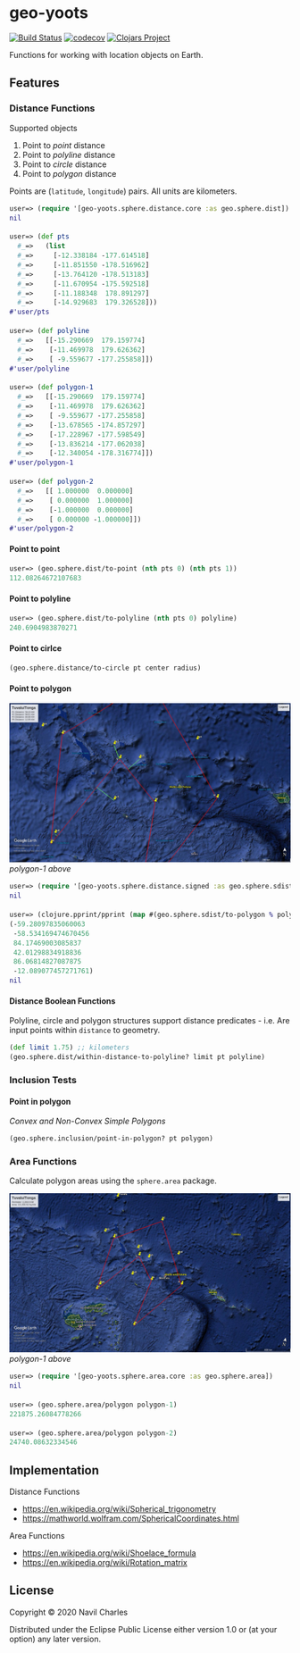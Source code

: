 # geo-yoots
[![Build Status](https://travis-ci.org/nfcharles/geo-yoots.svg?branch=master)](https://travis-ci.org/nfcharles/geo-yoots)
[![codecov](https://codecov.io/gh/nfcharles/geo-yoots/branch/master/graph/badge.svg)](https://codecov.io/gh/nfcharles/geo-yoots)
[![Clojars Project](https://img.shields.io/clojars/v/org.clojars.nfcharles/geo-yoots.svg)](https://clojars.org/org.clojars.nfcharles/geo-yoots.svg)


Functions for working with location objects on Earth.

## Features

### Distance Functions

Supported objects
1. Point to *point* distance
2. Point to *polyline* distance
3. Point to *circle* distance
4. Point to *polygon* distance

Points are (`latitude`, `longitude`) pairs. All units are kilometers.


```clojure
user=> (require '[geo-yoots.sphere.distance.core :as geo.sphere.dist])
nil

user=> (def pts
  #_=>   (list
  #_=>     [-12.338184 -177.614518]
  #_=>     [-11.851550 -178.516962]
  #_=>     [-13.764120 -178.513183]
  #_=>     [-11.670954 -175.592518]
  #_=>     [-11.188348  178.891297]
  #_=>     [-14.929683  179.326528]))
#'user/pts

user=> (def polyline
  #_=>   [[-15.290669  179.159774]
  #_=>    [-11.469978  179.626362]
  #_=>    [ -9.559677 -177.255858]])
#'user/polyline

user=> (def polygon-1
  #_=>   [[-15.290669  179.159774]
  #_=>    [-11.469978  179.626362]
  #_=>    [ -9.559677 -177.255858]
  #_=>    [-13.678565 -174.857297]
  #_=>    [-17.228967 -177.598549]
  #_=>    [-13.836214 -177.062038]
  #_=>    [-12.340054 -178.316774]])
#'user/polygon-1

user=> (def polygon-2
  #_=>   [[ 1.000000  0.000000]
  #_=>    [ 0.000000  1.000000]
  #_=>    [-1.000000  0.000000]
  #_=>    [ 0.000000 -1.000000]])
#'user/polygon-2
```

#### Point to point

```clojure
user=> (geo.sphere.dist/to-point (nth pts 0) (nth pts 1))
112.08264672107683
```

#### Point to polyline

```clojure
user=> (geo.sphere.dist/to-polyline (nth pts 0) polyline)
240.6904983870271
```

#### Point to cirlce

```clojure
(geo.sphere.distance/to-circle pt center radius)
```

#### Point to polygon
![alt text](./images/Distance_Tuvalu-Tonga-2-2.jpg "Tuvalu_Tonga_Convex_Polygon_Distances")
_polygon-1 above_

```clojure
user=> (require '[geo-yoots.sphere.distance.signed :as geo.sphere.sdist])
nil

user=> (clojure.pprint/pprint (map #(geo.sphere.sdist/to-polygon % polygon-1) pts))
(-59.28097835060063
 -58.534169474670456
 84.17469003085837
 42.01298834918836
 86.06814827087875
 -12.089077457271761)
nil

```

#### Distance Boolean Functions

Polyline, circle and polygon structures support distance predicates - i.e.
Are input points within `distance` to geometry.

```clojure
(def limit 1.75) ;; kilometers
(geo.sphere.dist/within-distance-to-polyline? limit pt polyline)
```

### Inclusion Tests

#### Point in polygon

*Convex and Non-Convex Simple Polygons*

```clojure
(geo.sphere.inclusion/point-in-polygon? pt polygon)
```

### Area Functions

Calculate polygon areas using the `sphere.area` package.

![alt text](./images/Area-Distance_Tuvalu-Tonga-2-2.jpg "Tuvalu_Tonga_Convex_Polygon")
_polygon-1 above_

```clojure
user=> (require '[geo-yoots.sphere.area.core :as geo.sphere.area])
nil

user=> (geo.sphere.area/polygon polygon-1)
221875.26084778266

user=> (geo.sphere.area/polygon polygon-2)
24740.08632334546
```

## Implementation

Distance Functions
 - https://en.wikipedia.org/wiki/Spherical_trigonometry
 - https://mathworld.wolfram.com/SphericalCoordinates.html

Area Functions
 - https://en.wikipedia.org/wiki/Shoelace_formula
 - https://en.wikipedia.org/wiki/Rotation_matrix


## License

Copyright © 2020 Navil Charles

Distributed under the Eclipse Public License either version 1.0 or (at
your option) any later version.
